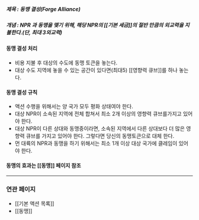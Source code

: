 ##### 제목 : 동맹 결성(Forge Alliance)
##### 개념 : NPR 과 동맹을 맺기 위해, 해당 NPR의 [[기본 세금]]의 절반 만큼의 외교력을 지불한다.(단, 최대 3외교력) 

#### 동맹 결성 처리
- 비용 지불 후 대상의 수도에 동맹 토큰을 놓는다.
- 대상 수도 지역에 놓을 수 있는 공간이 있다면(최대5) [[영향력 큐브]]를 하나 놓는다.
#### 동맹 결성 규칙
- 액션 수행을 위해서는 양 국가 모두 평화 상태여야 한다.
- 대상 NPR이 소속된 지역에 전체 합쳐서 최소 2개 이상의 영향력 큐브를가지고 있어야 한다.
- 대상 NPR이 다른 상대와 동맹중이라면, 소속된 지역에서 다른 상대보다 더 많은 영향력 큐브를 가지고 있어야 한다. 그렇다면 당신의 동맹토큰으로 대체 한다.
- 먼 대륙의 NPR과 동맹을 하기 위해서는 최소 1개 이상 대상 국가에 클레임이 있어야 한다.
#### 동맹의 효과는 [[동맹]] 페이지 참조

--- 

### 연관 페이지
- [[기본 액션 목록]]
- [[동맹]]
